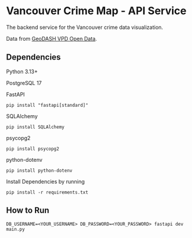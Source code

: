 # Vancouver Crime Map - API Service
The backend service for the Vancouver crime data visualization.

Data from [GeoDASH VPD Open Data](https://geodash.vpd.ca/opendata/#).

## Dependencies
Python 3.13+

PostgreSQL 17

FastAPI

    pip install "fastapi[standard]"

SQLAlchemy

    pip install SQLAlchemy

psycopg2

    pip install psycopg2

python-dotenv

    pip install python-dotenv

Install Dependencies by running

    pip install -r requirements.txt


## How to Run
    DB_USERNAME=<YOUR_USERNAME> DB_PASSWORD=<YOUR_PASSWORD> fastapi dev main.py
